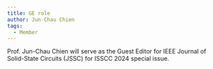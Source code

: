 ```yaml
---
title: GE role
author: Jun-Chau Chien
tags:
  - Member
---
```


Prof. Jun-Chau Chien will serve as the Guest Editor for IEEE Journal of Solid-State Circuits (JSSC) for ISSCC 2024 special issue.
